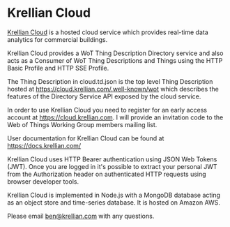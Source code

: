 # Krellian Cloud

[Krellian Cloud](https://krellian.com/cloud/) is a hosted cloud service which provides real-time data analytics for commercial buildings.

Krellian Cloud provides a WoT Thing Description Directory service and also acts as a Consumer of WoT Thing Descriptions and Things using the HTTP Basic Profile and HTTP SSE Profile.

The Thing Description in cloud.td.json is the top level Thing Description hosted at https://cloud.krellian.com/.well-known/wot which describes the features of the Directory Service API exposed by the cloud service.

In order to use Krellian Cloud you need to register for an early access account at https://cloud.krellian.com. I will provide an invitation code to the Web of Things Working Group members mailing list.

User documentation for Krellian Cloud can be found at https://docs.krellian.com/

Krellian Cloud uses HTTP Bearer authentication using JSON Web Tokens (JWT). Once you are logged in it's possible to extract your personal JWT from the Authorization header on authenticated HTTP requests using browser developer tools.

Krellian Cloud is implemented in Node.js with a MongoDB database acting as an object store and time-series database. It is hosted on Amazon AWS.

Please email ben@krellian.com with any questions.